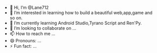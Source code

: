 - 👋 Hi, I’m @Lane712
- 👀 I’m interested in learning how to build a beautiful web,app,game and so on.
- 🌱 I’m currently learning Android Studio,Tyrano Script and Ren'Py.
- 💞️ I’m looking to collaborate on ...
- 📫 How to reach me ...
- 😄 Pronouns: ...
- ⚡ Fun fact: ...

<!---
Lane712/Lane712 is a ✨ special ✨ repository because its `README.md` (this file) appears on your GitHub profile.
You can click the Preview link to take a look at your changes.
--->
